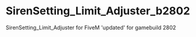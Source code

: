 # SirenSetting_Limit_Adjuster_b2802
SirenSetting_Limit_Adjuster for FiveM 'updated' for gamebuild 2802
